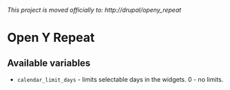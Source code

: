 _This project is moved officially to:  http://drupal/openy_repeat_

# Open Y Repeat

## Available variables

* `calendar_limit_days` - limits selectable days in the widgets. 0 - no limits.
